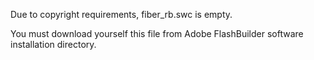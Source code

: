Due to copyright requirements, fiber_rb.swc is empty.

You must download yourself this file from Adobe FlashBuilder software installation directory.
